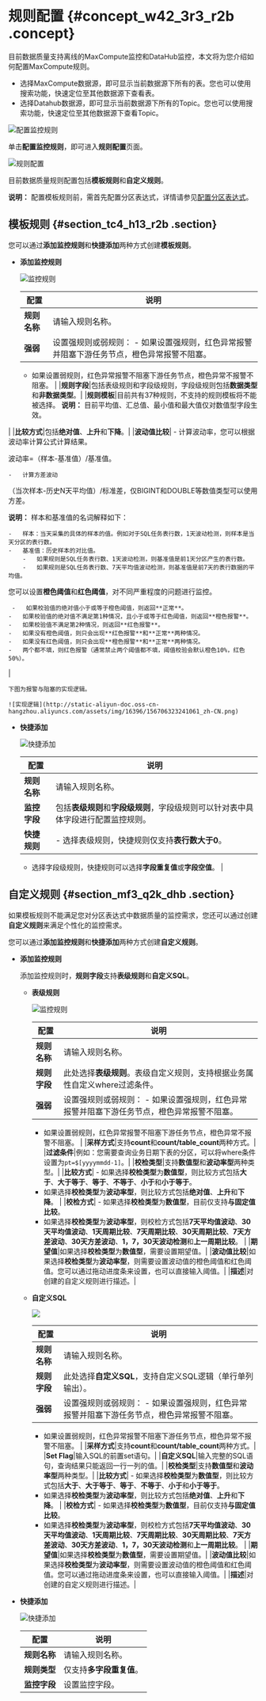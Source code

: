 # 规则配置 {#concept_w42_3r3_r2b .concept}

目前数据质量支持离线的MaxCompute监控和DataHub监控，本文将为您介绍如何配置MaxCompute规则。

-   选择MaxCompute数据源，即可显示当前数据源下所有的表。您也可以使用搜索功能，快速定位至其他数据源下查看表。
-   选择Datahub数据源，即可显示当前数据源下所有的Topic。您也可以使用搜索功能，快速定位至其他数据源下查看Topic。

![配置监控规则](http://static-aliyun-doc.oss-cn-hangzhou.aliyuncs.com/assets/img/16396/15670632278793_zh-CN.png)

单击**配置监控规则**，即可进入**规则配置**页面。

![规则配置](http://static-aliyun-doc.oss-cn-hangzhou.aliyuncs.com/assets/img/16396/156706322841042_zh-CN.png)

目前数据质量规则配置包括**模板规则**和**自定义规则**。

**说明：** 配置模板规则前，需首先配置分区表达式，详情请参见[配置分区表达式](intl.zh-CN/使用指南/数据质量/使用指南/MaxCompute监控.md#section_bby_bb3_r2b)。

## 模板规则 {#section_tc4_h13_r2b .section}

您可以通过**添加监控规则**和**快捷添加**两种方式创建**模板规则**。

-   **添加监控规则**

    ![监控规则](http://static-aliyun-doc.oss-cn-hangzhou.aliyuncs.com/assets/img/16396/156706323041046_zh-CN.png)

    |配置|说明|
    |--|--|
    |**规则名称**|请输入规则名称。|
    |**强弱**|设置强规则或弱规则：     -   如果设置强规则，红色异常报警并阻塞下游任务节点，橙色异常报警不阻塞。
    -   如果设置弱规则，红色异常报警不阻塞下游任务节点，橙色异常不报警不阻塞。
 |
    |**规则字段**|包括表级规则和字段级规则，字段级规则包括**数据类型**和**非数据类型**。|
    |**规则模板**|目前共有37种规则，不支持的规则模板将不能被选择。 **说明：** 目前平均值、汇总值、最小值和最大值仅对数值型字段生效。

 |
    |**比较方式**|包括**绝对值**、**上升**和**下降**。|
    |**波动值比较**|     -   计算波动率，您可以根据波动率计算公式计算结果。

波动率=（样本-基准值）/基准值。

    -   计算方差波动

（当次样本-历史N天平均值）/标准差，仅BIGINT和DOUBLE等数值类型可以使用方差。

 **说明：** 样本和基准值的名词解释如下：

    -   样本：当天采集的具体的样本的值。例如对于SQL任务表行数，1天波动检测，则样本是当天分区的表行数。
    -   基准值：历史样本的对比值。
        -   如果规则是SQL任务表行数、1天波动检测，则基准值是前1天分区产生的表行数。
        -   如果规则是SQL任务表行数、7天平均值波动检测，则基准值是前7天的表行数据的平均值。
 您可以设置**橙色阈值**和**红色阈值**，对不同严重程度的问题进行监控。

     -   如果校验值的绝对值小于或等于橙色阈值，则返回**正常**。
    -   如果校验值的绝对值不满足第1种情况，且小于或等于红色阈值，则返回**橙色报警**。
    -   如果校验值不满足第2种情况，则返回**红色报警**。
    -   如果没有橙色阈值，则只会出现**红色报警**和**正常**两种情况。
    -   如果没有红色阈值，则只会出现**橙色报警**和**正常**两种情况。
    -   两个都不填，则红色报警（通常禁止两个阈值都不填，阈值校验会默认橙色10%，红色50%）。
 |

    下图为报警与阻塞的实现逻辑。

    ![实现逻辑](http://static-aliyun-doc.oss-cn-hangzhou.aliyuncs.com/assets/img/16396/156706323241061_zh-CN.png)

-   **快捷添加**

    ![快捷添加](http://static-aliyun-doc.oss-cn-hangzhou.aliyuncs.com/assets/img/16400/156706323256049_zh-CN.png)

    |配置|说明|
    |--|--|
    |**规则名称**|请输入规则名称。|
    |**监控字段**|包括**表级规则**和**字段级规则**，字段级规则可以针对表中具体字段进行配置监控规则。|
    |**快捷规则**|     -   选择表级规则，快捷规则仅支持**表行数大于0**。
    -   选择字段级规则，快捷规则可以选择**字段重复值**或**字段空值**。
 |


## 自定义规则 {#section_mf3_q2k_dhb .section}

如果模板规则不能满足您对分区表达式中数据质量的监控需求，您还可以通过创建**自定义规则**来满足个性化的监控需求。

您可以通过**添加监控规则**和**快捷添加**两种方式创建**自定义规则**。

-   **添加监控规则** 

    添加监控规则时，**规则字段**支持**表级规则**和**自定义SQL**。

    -   **表级规则**

        ![监控规则](http://static-aliyun-doc.oss-cn-hangzhou.aliyuncs.com/assets/img/16396/156706323441062_zh-CN.png)

        |配置|说明|
        |--|--|
        |**规则名称**|请输入规则名称。|
        |**规则字段**|此处选择**表级规则**。表级自定义规则，支持根据业务属性自定义where过滤条件。|
        |**强弱**|设置强规则或弱规则：         -   如果设置强规则，红色异常报警并阻塞下游任务节点，橙色异常报警不阻塞。
        -   如果设置弱规则，红色异常报警不阻塞下游任务节点，橙色异常不报警不阻塞。
 |
        |**采样方式**|支持**count**和**count/table\_count**两种方式。|
        |**过滤条件**|例如：您需要查询业务日期下表的分区，可以将where条件设置为`pt=$[yyyymmdd-1]`。|
        |**校检类型**|支持**数值型**和**波动率型**两种类型。|
        |**比较方式**|         -   如果选择**校检类型**为**数值型**，则比较方式包括**大于**、**大于等于**、**等于**、**不等于**、**小于**和**小于等于**。
        -   如果选择**校检类型**为**波动率型**，则比较方式包括**绝对值**、**上升**和**下降**。
 |
        |**校检方式**|         -   如果选择**校检类型**为**数值型**，目前仅支持**与固定值比较**。
        -   如果选择**校检类型**为**波动率型**，则校检方式包括**7天平均值波动**、**30天平均值波动**、**1天周期比较**、**7天周期比较**、**30天周期比较**、**7天方差波动**、**30天方差波动**、**1，7，30天波动检测**和**上一周期比较**。
 |
        |**期望值**|如果选择**校检类型**为**数值型**，需要设置期望值。|
        |**波动值比较**|如果选择**校检类型**为**波动率型**，则需要设置波动值的橙色阈值和红色阈值。您可以通过拖动进度条来设置，也可以直接输入阈值。|
        |**描述**|对创建的自定义规则进行描述。|

    -   **自定义SQL**

        ![](http://static-aliyun-doc.oss-cn-hangzhou.aliyuncs.com/assets/img/16400/156706323458462_zh-CN.png)

        |配置|说明|
        |--|--|
        |**规则名称**|请输入规则名称。|
        |**规则字段**|此处选择**自定义SQL**，支持自定义SQL逻辑（单行单列输出）。|
        |**强弱**|设置强规则或弱规则：         -   如果设置强规则，红色异常报警并阻塞下游任务节点，橙色异常报警不阻塞。
        -   如果设置弱规则，红色异常报警不阻塞下游任务节点，橙色异常不报警不阻塞。
 |
        |**采样方式**|支持**count**和**count/table\_count**两种方式。|
        |**Set Flag**|输入SQL的前置set语句。|
        |**自定义SQL**|输入完整的SQL语句，查询结果只能返回一行一列的值。|
        |**校检类型**|支持**数值型**和**波动率型**两种类型。|
        |**比较方式**|         -   如果选择**校检类型**为**数值型**，则比较方式包括**大于**、**大于等于**、**等于**、**不等于**、**小于**和**小于等于**。
        -   如果选择**校检类型**为**波动率型**，则比较方式包括**绝对值**、**上升**和**下降**。
 |
        |**校检方式**|         -   如果选择**校检类型**为**数值型**，目前仅支持**与固定值比较**。
        -   如果选择**校检类型**为**波动率型**，则校检方式包括**7天平均值波动**、**30天平均值波动**、**1天周期比较**、**7天周期比较**、**30天周期比较**、**7天方差波动**、**30天方差波动**、**1，7，30天波动检测**和**上一周期比较**。
 |
        |**期望值**|如果选择**校检类型**为**数值型**，需要设置期望值。|
        |**波动值比较**|如果选择**校检类型**为**波动率型**，则需要设置波动值的橙色阈值和红色阈值。您可以通过拖动进度条来设置，也可以直接输入阈值。|
        |**描述**|对创建的自定义规则进行描述。|

-   **快捷添加**

    ![快捷添加](http://static-aliyun-doc.oss-cn-hangzhou.aliyuncs.com/assets/img/16400/156706323556050_zh-CN.png)

    |配置|说明|
    |--|--|
    |**规则名称**|请输入规则名称。|
    |**规则类型**|仅支持**多字段重复值**。|
    |**监控字段**|设置监控字段。|


